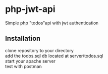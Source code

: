 # php-jwt-api
Simple php "todos"api with jwt authentication

## Installation
clone repository to your directory <br>
add the todos.sql db located at server/todos.sql <br>
start your apache server <br>
test with postman 

